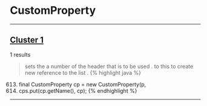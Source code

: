 # CustomProperty

***

## [Cluster 1](./1)
1 results
> sets the a number of the header that is to be used . to this to create new reference to the list . 
{% highlight java %}
613. final CustomProperty cp = new CustomProperty(p,
615. cps.put(cp.getName(), cp);
{% endhighlight %}

***

